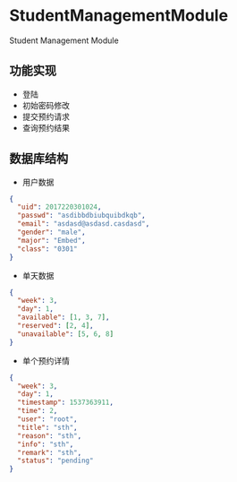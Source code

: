 # StudentManagementModule

Student Management Module

## 功能实现

* 登陆
* 初始密码修改
* 提交预约请求
* 查询预约结果

## 数据库结构

* 用户数据

```json
{
  "uid": 2017220301024,
  "passwd": "asdibbdbiubquibdkqb",
  "email": "asdasd@asdasd.casdasd",
  "gender": "male",
  "major": "Embed",
  "class": "0301"
}
```

* 单天数据

```json
{
  "week": 3,
  "day": 1,
  "available": [1, 3, 7],
  "reserved": [2, 4],
  "unavailable": [5, 6, 8]
}
```

* 单个预约详情

```json
{
  "week": 3,
  "day": 1,
  "timestamp": 1537363911,
  "time": 2,
  "user": "root",
  "title": "sth",
  "reason": "sth",
  "info": "sth",
  "remark": "sth",
  "status": "pending"
}
```
